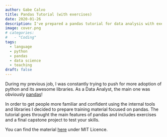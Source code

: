 ```yaml
---
author: Gabe Calvo
title: Pandas Tutorial (with exercises)
date: 2020-01-26
description: I've prepared a pandas tutorial for data analysis with exercieses built in, using a couple of fun kaggle datasets as examples.
image: cover.png
# categories:
#   - "Coding"
tags:
  - language
  - python
  - pandas
  - data science
  - teaching
draft: false
---
```


During my previous job, I was constantly trying to push for more adoption of python and its awesome libraries. As a Data Analyst, the main one was obviously [pandas](https://pandas.pydata.org/)!

In order to get people more familiar and confident using the internal tools and libraries I decided to prepare training material focused on pandas. The tutorial goes throught the main features of pandas and includes exercises and a final capstone project to test your skills.

You can find the material [here](https://github.com/gabrielecalvo/pandas_tutorial) under MIT Licence.
